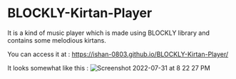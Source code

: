 # BLOCKLY-Kirtan-Player
It is a kind of music player which is made using BLOCKLY library and contains some melodious kirtans.

You can access it at : https://ishan-0803.github.io/BLOCKLY-Kirtan-Player/

It looks somewhat like this : ![Screenshot 2022-07-31 at 8 22 27 PM](https://user-images.githubusercontent.com/63348665/182032068-04826ea9-c280-499c-8fc5-fad2705378ca.png)

